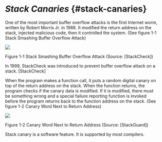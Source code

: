 # _Stack Canaries_ {#stack-canaries}

One of the most important buffer overflow attacks is the first Internet worm, written by Robert Morris Jr. in 1988\. It modified the return address on the stack, injected malicious code, then it controlled the system. (See figure 1-1 Stack Smashing Buffer Overflow Attack)

![](Mydir/media/image1.png)

Figure 1-1 Stack Smashing Buffer Overflow Attack (Source: [StackCheck])

In 1999, StackCheck was introduced to prevent buffer overflow attack on a stack. [StackCheck]

When the program makes a function call, it puts a random digital canary on top of the return address on the stack. When the function returns, the program checks if the canary data is modified. If it is modified, there must be something wrong and a special failure reporting function is invoked before the program returns back to the function address on the stack. (See figure 1-2 Canary Word Next to Return Address)

![](Mydir/media/image2.png)

Figure 1-2 Canary Word Next to Return Address (Source: [StackGuard])

Stack canary is a software feature. It is supported by most compilers.